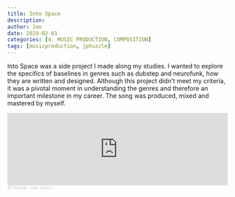 ```yaml
---
title: Into Space
description: 
author: Jan
date: 2019-02-01
categories: [4. MUSIC PRODUCTION, COMPOSITION]
tags: [musicproduction, jphuzzle]
---
```

Into Space was a side project I made along my studies. I wanted to explore the specifics of baselines in genres such as dubstep and neurofunk, how they are written and designed. Although this project didn't meet my criteria, it was a pivotal moment in understanding the genres and therefore an important milestone in my career.
The song was produced, mixed and mastered by myself.

<iframe width="100%" height="166" scrolling="no" frameborder="no" allow="autoplay" src="https://w.soundcloud.com/player/?url=https%3A//api.soundcloud.com/tracks/415097445&color=%23ff5500&auto_play=false&hide_related=false&show_comments=true&show_user=true&show_reposts=false&show_teaser=true"></iframe><div style="font-size: 10px; color: #cccccc;line-break: anywhere;word-break: normal;overflow: hidden;white-space: nowrap;text-overflow: ellipsis; font-family: Interstate,Lucida Grande,Lucida Sans Unicode,Lucida Sans,Garuda,Verdana,Tahoma,sans-serif;font-weight: 100;"><a href="https://soundcloud.com/jphuzzle-1" title="JP Huzzle" target="_blank" style="color: #cccccc; text-decoration: none;">JP Huzzle</a> · <a href="https://soundcloud.com/jphuzzle-1/into-space" title="Into Space" target="_blank" style="color: #cccccc; text-decoration: none;">Into Space</a></div>
